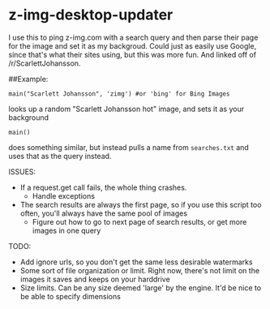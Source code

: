 z-img-desktop-updater
=====================

I use this to ping z-img.com with a search query and then parse their page for the image and set it as my backgroud. Could just as easily use Google, since that's what their sites using, but this was more fun. And linked off of /r/ScarlettJohansson.

##Example:

    main("Scarlett Johansson", 'zimg') #or 'bing' for Bing Images

looks up a random "Scarlett Johansson hot" image, and sets it as your background

    main()

does something similar, but instead pulls a name from `searches.txt` and uses
that as the query instead.

ISSUES:

* If a request.get call fails, the whole thing crashes.
    * Handle exceptions
* The search results are always the first page, so if you use this script
    too often, you'll always have the same pool of images
    * Figure out how to go to next page of search results,
        or get more images in one query

TODO:

* Add ignore urls, so you don't get the same less desirable watermarks
* Some sort of file organization or limit. Right now, there's not limit on
    the images it saves and keeps on your harddrive
* Size limits. Can be any size deemed 'large' by the engine. It'd be nice
    to be able to specify dimensions
